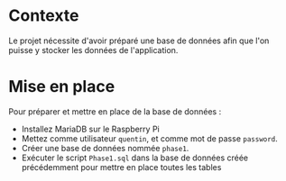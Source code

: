 # Contexte
Le projet nécessite d'avoir préparé une base de données afin que l'on puisse y stocker les données de l'application.

# Mise en place
Pour préparer et mettre en place de la base de données :
- Installez MariaDB sur le Raspberry Pi
- Mettez comme utilisateur `quentin`, et comme mot de passe `password`.
- Créer une base de données nommée `phase1`.
- Exécuter le script `Phase1.sql` dans la base de données créée précédemment pour mettre en place toutes les tables